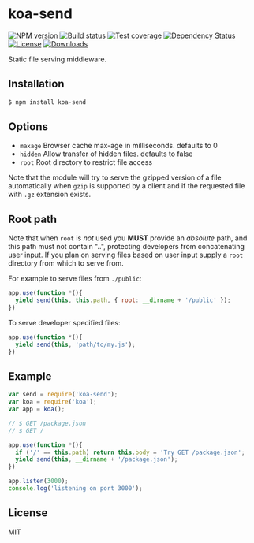
# koa-send

[![NPM version][npm-image]][npm-url]
[![Build status][travis-image]][travis-url]
[![Test coverage][coveralls-image]][coveralls-url]
[![Dependency Status][david-image]][david-url]
[![License][license-image]][license-url]
[![Downloads][downloads-image]][downloads-url]

 Static file serving middleware.

## Installation

```js
$ npm install koa-send
```

## Options

 - `maxage` Browser cache max-age in milliseconds. defaults to 0
 - `hidden` Allow transfer of hidden files. defaults to false
 - `root` Root directory to restrict file access

Note that the module will try to serve the gzipped version of a file automatically when `gzip` is supported by a client and if the requested file with `.gz` extension exists.

## Root path

  Note that when `root` is _not_ used you __MUST__ provide an _absolute_
  path, and this path must not contain "..", protecting developers from
  concatenating user input. If you plan on serving files based on
  user input supply a `root` directory from which to serve from.

  For example to serve files from `./public`:

```js
app.use(function *(){
  yield send(this, this.path, { root: __dirname + '/public' });
})
```

  To serve developer specified files:

```js
app.use(function *(){
  yield send(this, 'path/to/my.js');
})
```

## Example

```js
var send = require('koa-send');
var koa = require('koa');
var app = koa();

// $ GET /package.json
// $ GET /

app.use(function *(){
  if ('/' == this.path) return this.body = 'Try GET /package.json';
  yield send(this, __dirname + '/package.json');
})

app.listen(3000);
console.log('listening on port 3000');
```

## License

  MIT

[npm-image]: https://img.shields.io/npm/v/koa-send.svg?style=flat-square
[npm-url]: https://npmjs.org/package/koa-send
[github-tag]: http://img.shields.io/github/tag/koajs/send.svg?style=flat-square
[github-url]: https://github.com/koajs/send/tags
[travis-image]: https://img.shields.io/travis/koajs/send.svg?style=flat-square
[travis-url]: https://travis-ci.org/koajs/send
[coveralls-image]: https://img.shields.io/coveralls/koajs/send.svg?style=flat-square
[coveralls-url]: https://coveralls.io/r/koajs/send?branch=master
[david-image]: http://img.shields.io/david/koajs/send.svg?style=flat-square
[david-url]: https://david-dm.org/koajs/send
[license-image]: http://img.shields.io/npm/l/koa-send.svg?style=flat-square
[license-url]: LICENSE
[downloads-image]: http://img.shields.io/npm/dm/koa-send.svg?style=flat-square
[downloads-url]: https://npmjs.org/package/koa-send
[gittip-image]: https://img.shields.io/gittip/jonathanong.svg?style=flat-square
[gittip-url]: https://www.gittip.com/jonathanong/

